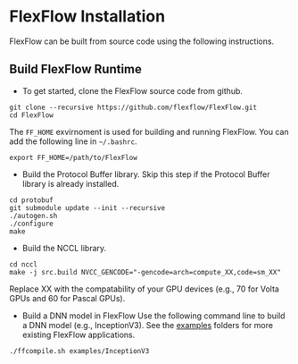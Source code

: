 # FlexFlow Installation
FlexFlow can be built from source code using the following instructions.

## Build FlexFlow Runtime

* To get started, clone the FlexFlow source code from github.
```
git clone --recursive https://github.com/flexflow/FlexFlow.git
cd FlexFlow
```
The `FF_HOME` exvirnoment is used for building and running FlexFlow. You can add the following line in `~/.bashrc`.
```
export FF_HOME=/path/to/FlexFlow
```

* Build the Protocol Buffer library.
Skip this step if the Protocol Buffer library is already installed.
```
cd protobuf
git submodule update --init --recursive
./autogen.sh
./configure
make
```
* Build the NCCL library.
```
cd nccl
make -j src.build NVCC_GENCODE="-gencode=arch=compute_XX,code=sm_XX"
```
Replace XX with the compatability of your GPU devices (e.g., 70 for Volta GPUs and 60 for Pascal GPUs).

* Build a DNN model in FlexFlow
Use the following command line to build a DNN model (e.g., InceptionV3). See the [examples](examples) folders for more existing FlexFlow applications.
```
./ffcompile.sh examples/InceptionV3
```

